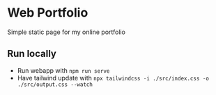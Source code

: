 # Web Portfolio

Simple static page for my online portfolio

## Run locally

- Run webapp with `npm run serve`
- Have tailwind update with `npx tailwindcss -i ./src/index.css -o ./src/output.css --watch`
